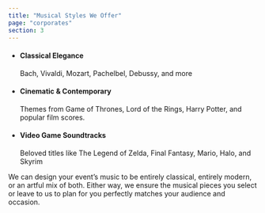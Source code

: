 ```yaml
---
title: "Musical Styles We Offer"
page: "corporates"
section: 3
---
```


- 
    #### Classical Elegance

    Bach, Vivaldi, Mozart, Pachelbel, Debussy, and more
- 
    #### Cinematic & Contemporary

    Themes from Game of Thrones, Lord of the Rings, Harry Potter, and popular film scores.
- 
    #### Video Game Soundtracks

    Beloved titles like The Legend of Zelda, Final Fantasy, Mario, Halo, and Skyrim

We can design your event’s music to be entirely classical, entirely modern, or an artful mix of both. Either way, we ensure the musical pieces you select or leave to us to plan for you perfectly matches your audience and occasion.
